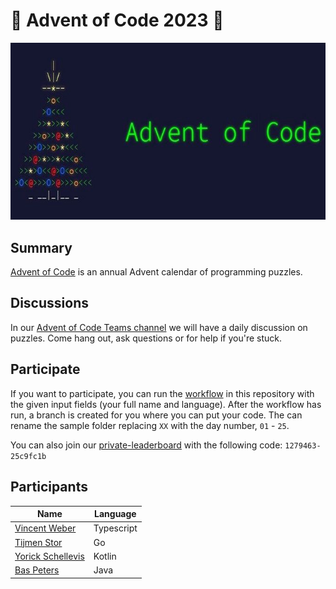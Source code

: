 # 🎄 Advent of Code 2023 🎄

![AoC2022 logo](header.jpeg)

## Summary

[Advent of Code](http://adventofcode.com/) is an annual Advent calendar of programming puzzles.

## Discussions
In our [Advent of Code Teams channel](https://teams.microsoft.com/l/channel/19%3Aa19922f7e4d44bf1b667ce4ed1400606%40thread.skype/Advent%20of%20Code?groupId=211d4c6b-9ca5-4ef6-9849-b6dc4af73f05&tenantId=a6b169f1-592b-4329-8f33-8db8903003c7) we will have a daily discussion on puzzles. Come hang out, ask questions or for help if you're stuck. 

## Participate

If you want to participate, you can run the [workflow](https://github.com/RoyalAholdDelhaize/adventofcode-2023/actions/workflows/add-participant.yml) in this repository with the given input fields (your full name and language). After the workflow has run, a branch is created for you where you can put your code.
The can rename the sample folder replacing `XX` with the day number, `01` - `25`.

You can also join our [private-leaderboard](https://adventofcode.com/2023/leaderboard/private) with the following code: `1279463-25c9fc1b`

## Participants

| Name | Language |
| ---- | -------- |
[Vincent Weber](https://github.com/RoyalAholdDelhaize/adventofcode-2023/tree/vweber/Typescript) | Typescript |
[Tijmen Stor](https://github.com/RoyalAholdDelhaize/adventofcode-2023/tree/tijmenstor/Go) | Go |
[Yorick Schellevis](https://github.com/RoyalAholdDelhaize/adventofcode-2023/tree/KingToadz/Kotlin) | Kotlin |
[Bas Peters](https://github.com/RoyalAholdDelhaize/adventofcode-2023/tree/BasPetersAH/Java) | Java |
